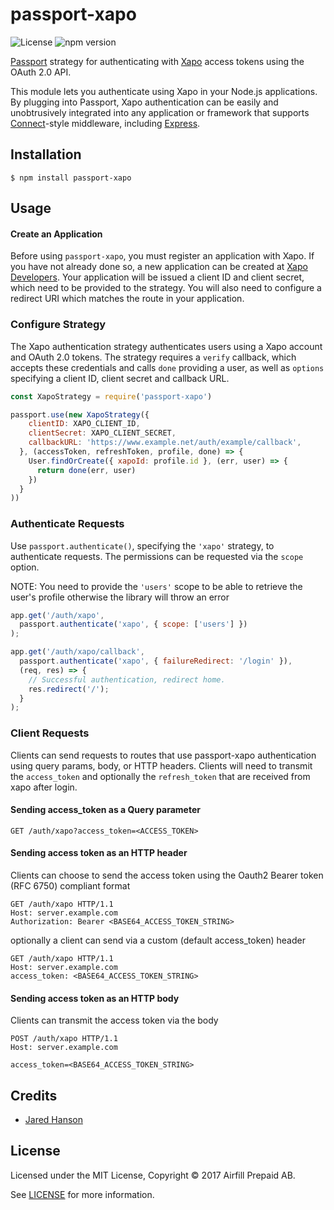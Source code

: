 # passport-xapo

![License](https://img.shields.io/npm/l/passport-facebook-token.svg)
![npm version](https://img.shields.io/npm/v/passport-xapo.svg)

[Passport](https://passportjs.org/) strategy for authenticating with [Xapo](http://xapo.com/)
access tokens using the OAuth 2.0 API.

This module lets you authenticate using Xapo in your Node.js applications.
By plugging into Passport, Xapo authentication can be easily and
unobtrusively integrated into any application or framework that supports
[Connect](http://www.senchalabs.org/connect/)-style middleware, including
[Express](http://expressjs.com/).

## Installation

```
$ npm install passport-xapo
```

## Usage

#### Create an Application

Before using `passport-xapo`, you must register an application with
Xapo.  If you have not already done so, a new application can be created at
[Xapo Developers](https://developers.xapo.com/).  Your application will
be issued a client ID and client secret, which need to be provided to the strategy.
You will also need to configure a redirect URI which matches the route in your
application.

### Configure Strategy

The Xapo authentication strategy authenticates users using a Xapo
account and OAuth 2.0 tokens. The strategy requires a `verify` callback, which
accepts these credentials and calls `done` providing a user, as well as
`options` specifying a client ID, client secret and callback URL.

```js
const XapoStrategy = require('passport-xapo')

passport.use(new XapoStrategy({
    clientID: XAPO_CLIENT_ID,
    clientSecret: XAPO_CLIENT_SECRET,
    callbackURL: 'https://www.example.net/auth/example/callback',
  }, (accessToken, refreshToken, profile, done) => {
    User.findOrCreate({ xapoId: profile.id }, (err, user) => {
      return done(err, user)
    })
  }
))
```

### Authenticate Requests

Use `passport.authenticate()`, specifying the `'xapo'` strategy, to authenticate requests. The permissions can be requested via the `scope` option.

NOTE: You need to provide the `'users'` scope to be able to retrieve the user's profile otherwise the library will throw an error

```js
app.get('/auth/xapo',
  passport.authenticate('xapo', { scope: ['users'] })
);

app.get('/auth/xapo/callback',
  passport.authenticate('xapo', { failureRedirect: '/login' }),
  (req, res) => {
    // Successful authentication, redirect home.
    res.redirect('/');
  }
);
```

### Client Requests

Clients can send requests to routes that use passport-xapo authentication using query params, body, or HTTP headers. Clients will need to transmit the `access_token`
and optionally the `refresh_token` that are received from xapo after login.

#### Sending access_token as a Query parameter

```
GET /auth/xapo?access_token=<ACCESS_TOKEN>
```

#### Sending access token as an HTTP header

Clients can choose to send the access token using the Oauth2 Bearer token (RFC 6750) compliant format

```
GET /auth/xapo HTTP/1.1
Host: server.example.com
Authorization: Bearer <BASE64_ACCESS_TOKEN_STRING>
```

optionally a client can send via a custom (default access_token) header

```
GET /auth/xapo HTTP/1.1
Host: server.example.com
access_token: <BASE64_ACCESS_TOKEN_STRING>
```

#### Sending access token as an HTTP body

Clients can transmit the access token via the body

```
POST /auth/xapo HTTP/1.1
Host: server.example.com

access_token=<BASE64_ACCESS_TOKEN_STRING>
```

## Credits

  - [Jared Hanson](http://github.com/jaredhanson)

## License

Licensed under the MIT License, Copyright © 2017 Airfill Prepaid AB.

See [LICENSE](./LICENSE) for more information.
